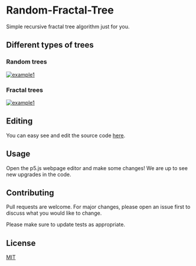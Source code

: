 # Random-Fractal-Tree
Simple recursive fractal tree algorithm just for you.

## Different types of trees

### Random trees

[![example1](https://raw.githubusercontent.com/CatalaHD/Random-Fractal-Tree/master/examples/myTree.png)](https://catalahd.github.io/Beautiful-Trees/)

### Fractal trees

[![example1](https://raw.githubusercontent.com/CatalaHD/Random-Fractal-Tree/master/examples/myTree2.png)](https://catalahd.github.io/Beautiful-Trees/)


## Editing

You can easy see and edit the source code [here](https://editor.p5js.org/thecatalahd/sketches/eJ9yQ0hKc).

## Usage

Open the p5.js webpage editor and make some changes! We are up to see new upgrades in the code.

## Contributing

Pull requests are welcome. For major changes, please open an issue first to discuss what you would like to change.

Please make sure to update tests as appropriate.

## License

[MIT](https://github.com/CatalaHD/Random-Fractal-Tree/blob/master/LICENSE)
